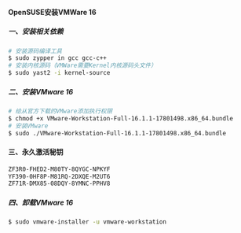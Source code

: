 #### OpenSUSE安装VMWare 16
##### 一、安装相关依赖
```bash
# 安装源码编译工具
$ sudo zypper in gcc gcc-c++
# 安装内核源码（VMWare需要Kernel内核源码头文件）
$ sudo yast2 -i kernel-source
```

##### 二、安装VMware 16
```bash
# 给从官方下载的VMware添加执行权限
$ chmod +x VMware-Workstation-Full-16.1.1-17801498.x86_64.bundle
# 安装VMware
$ sudo ./VMware-Workstation-Full-16.1.1-17801498.x86_64.bundle
```

#### 三、永久激活秘钥
```bash
ZF3R0-FHED2-M80TY-8QYGC-NPKYF
YF390-0HF8P-M81RQ-2DXQE-M2UT6
ZF71R-DMX85-08DQY-8YMNC-PPHV8
```

##### 四、卸载VMware 16
```bash
$ sudo vmware-installer -u vmware-workstation
```
